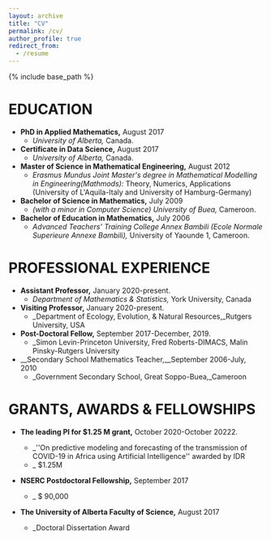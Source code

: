 ```yaml
---
layout: archive
title: "CV"
permalink: /cv/
author_profile: true
redirect_from:
  - /resume
---
```


{% include base_path %}

EDUCATION
======
* __PhD in Applied Mathematics,__ August  2017
  * _University of Alberta,_ Canada.
* __Certificate in Data Science,__ August  2017
  * _University of Alberta,_ Canada.
* __Master of Science in Mathematical Engineering,__ August  2012
  * _Erasmus Mundus Joint Master's degree in Mathematical Modelling in Engineering(Mathmods):_ Theory, Numerics, Applications (University of L'Aquila-Italy and University of  Hamburg-Germany)
* __Bachelor of Science in Mathematics,__ July 2009
  * _(with a minor in Computer Science) University of Buea,_ Cameroon.
* __Bachelor of Education in Mathematics,__ July 2006
  * _Advanced Teachers' Training College Annex Bambili (Ecole Normale Superieure Annexe Bambili),_ University of Yaounde 1, Cameroon.
  
  
 PROFESSIONAL EXPERIENCE
 ========
 * __Assistant Professor,__ January  2020-present.
    * _Department of Mathematics & Statistics,_ York University, Canada
 * __Visiting  Professor,__ January  2020-present.
    * _Department of Ecology, Evolution, & Natural Resources,_Rutgers University, USA
 * __Post-Doctoral Fellow,__  September 2017-December, 2019.
    * _Simon Levin-Princeton University, Fred Roberts-DIMACS, Malin Pinsky-Rutgers University
 * __Secondary School Mathematics Teacher,__September 2006-July, 2010
    * _Government Secondary School, Great Soppo-Buea,_Cameroon
 
 GRANTS, AWARDS & FELLOWSHIPS
==========
* __The leading PI for $1.25 M grant,__ October 2020-October 20222.
  * _''On predictive modeling and forecasting of the transmission of COVID-19
    in Africa using Artificial Intelligence''  awarded by IDR
   * _ $1.25M
 
* __NSERC  Postdoctoral Fellowship,__ September  2017
   * _ $ 90,000
 
* __The University of Alberta  Faculty of Science,__ August 2017
   * _Doctoral Dissertation Award
   
 
